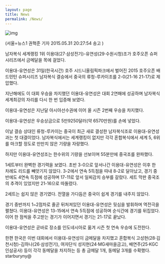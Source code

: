 ```yaml
---
layout: page
title: News
permalink: /News/
---
```


![img](http://image.news1.kr/system/photos/2015/5/31/1384572/article.jpg)

(서울=뉴스1 권혁준 기자 2015.05.31 20:27:54 송고 )

남자복식 세계랭킹 1위 이용대(27·삼성전기)-유연성(29·수원시청)조가 호주오픈 슈퍼시리즈에서 금메달을 목에 걸었다.

이용대-유연성은 31일(한국시간) 호주 시드니올림픽파크에서 벌어진 2015 호주오픈 배드민턴 슈퍼시리즈 남자복식 결승에서 중국의 류청-루카이조를 2-0(21-16 21-17)로 제압했다.

지난해에도 이 대회 우승을 차지했던 이용대-유연성은 대회 2연패에 성공하며 남자복식 세계최강의 자리를 다시 한 번 입증해 보였다. 

이용대-유연성은 지난달 아시아선수권에 이어 올 시즌 2번째 우승을 차지했다.

이용대-유연성은 우승상금으로 5만9250달러(약 6570만원)를 손에 넣었다.

이날 결승 상대인 류청-루카이는 중국이 최근 새로 결성한 남자복식조로 이용대-유연성과는 첫 대결이었다. 남자복식에서는 세계랭킹이 없지만 각각 혼합복식에서 세계 5, 6위를 마크할 정도로 만만치 않은 기량을 자랑했다.

하지만 이용대-유연성조는 한수위의 기량을 선보이며 55분만에 중국조를 완파했다.

1세트부터 완벽한 경기력을 보였다. 초반 3-0으로 앞서나간 이용대-유연성은 이후 한 차례도 리드를 빼앗기지 않았다. 3-2에서 연속 5득점을 따내 8-2로 달아났고, 경기 중반에도 4연속 득점에 성공하며 17-11로 앞서 일찌감치 승부를 갈랐다. 세트 막판 중국조의 추격이 있었지만 21-16으로 따돌렸다.

2세트는 쉽지 않은 경기였다. 전열을 가다듬은 중국이 쉽게 경기를 내주지 않았다.

경기 중반까지 1~2점차로 줄곧 뒤처져있던 이용대-유연성은 뒷심을 발휘하며 역전극을 펼쳤다. 이용대-유연성은 13-15에서 연속 5득점에 성공하며 순식간에 경기를 뒤집었다. 이어 한 점씩을 주고받는 경기가 이어지면서 경기는 21-17로 끝났다.

이용대-유연성은 곧바로 장소를 인도네시아로 옮겨 시즌 첫 연속 우승에 도전한다.

한편 한국은 이번 대회에서 이용대-유연성이 금메달을 차지했고 혼합복식 고성현(28·김천시청)-김하나(26·삼성전기), 여자단식 성지현(24·MG새마을금고), 배연주(25·KGC인삼공사) 등이 각각 동메달을 차지하는 등 총 금메달 1개, 동메달 3개를 수확했다. 
starburyny@ 
